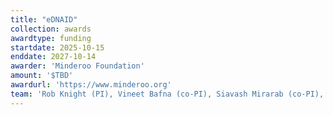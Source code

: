 ```yaml
---
title: "eDNAID"
collection: awards
awardtype: funding
startdate: 2025-10-15
enddate: 2027-10-14
awarder: 'Minderoo Foundation'
amount: '$TBD'
awardurl: 'https://www.minderoo.org'
team: 'Rob Knight (PI), Vineet Bafna (co-PI), Siavash Mirarab (co-PI), Chris Dupont (co-PI), Phil Hugenholtz (co-PI), Tajana Rosing (co-PI), <b>Niema Moshiri</b> (co-PI), Pieter Dorrestein (co-PI), David Gonzalez (co-PI), Peter Larsen (co-PI), Rose Yu (co-PI), Taylor Berg-Kirkpatrick (co-PI), Kelly Goodwin (co-PI)'
---
```


